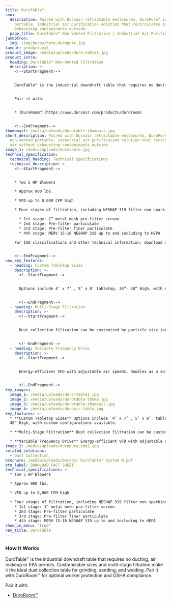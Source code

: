 ```yaml
---
title: DuroTable™
seo:
  description: Paired with Duroair retractable enclosures, DuroPure™ is a
    portable, industrial air purification solution that recirculates air without
    exhausting contaminants outside.
  page_title: DuroTable™ Non-Vented Filtration | Industrial Air Purification
jumbotron:
  img: /img/heros/hero-duropure.jpg
layout: product.njk
product_image: /media/uploads/duro-table1.jpg
product_intro:
  heading: DuroTable™ Non-Vented Filtration
  description: >-
    <!--StartFragment-->


    DuroTable™ is the industrial downdraft table that requires no ducting, air makeup or EPA permits. Customizable sizes and multi-stage filtration make it the ideal dust collection table for grinding, sanding, and welding. Pair it with DuroRoom™ for optimal worker protection and OSHA compliance.


    Pair it with:


    * [DuroRoom™](https://www.duroair.com/products/duroroom)


    <!--EndFragment-->
thumbnail: /media/uploads/durotable-thumnail.jpg
short_description: Paired with Duroair retractable enclosures, DuroPure™ is a
  non-vented portable, industrial air purification solution that recirculates
  air without exhausting contaminants outside.
image_1: /media/uploads/durotable.jpg
techncal_specification:
  technical_heading: Technical Specifications
  technical_description: >-
    <!--StartFragment-->


    * Two 5 HP Blowers

    * Approx 900 lbs.

    * VFD up to 8,000 CFM high

    * Four stages of filtration, including NESHAP 319 filter non sparking for sanding composites

      * 1st stage: 1” metal mesh pre-filter screen
      * 2nd stage: Pre-filter particulate
      * 3rd stage: Pre-filter finer particulate
      * 4th stage: MERV 15-16 NESHAP 319 up to and including to HEPA

    For ISO classifications and other technical information, download our DuroTable fact sheet!


    <!--EndFragment-->
new_key_features:
  - heading: Custom Tabletop Sizes
    description: >-
      <!--StartFragment-->


      Options include 4’ x 7’ , 5’ x 8’ tabletop, 36”- 40” High, with custom configurations available.


      <!--EndFragment-->
  - heading: Multi-Stage Filtration
    description: >-
      <!--StartFragment-->


      Dust collection filtration can be customized by particle size including NESHAP 319 filter and HEPA filters.


      <!--EndFragment-->
  - heading: Variable Frequency Drive
    description: >-
      <!--StartFragment-->


      Energy-efficient VFD with adjustable air speeds, doubles as a soft starter to eliminate the need for a motor.


      <!--EndFragment-->
key_images:
  image_1: /media/uploads/duro-table1.jpg
  image_2: /media/uploads/durotable-thumb.jpg
  image_3: /media/uploads/durotable-thumnail.jpg
  image_4: /media/uploads/duroair-table.jpg
key_features: >-
  * **Custom Tabletop Sizes** Options include  4’ x 7’ , 5’ x 8’  tabletop, 36”-
  40” High, with custom configurations available.

  * **Multi-Stage Filtration** Dust collection filtration can be customized by particle size including  NESHAP 319 filter and HEPA filters.

  * **Variable Frequency Drive** Energy-efficient VFD with adjustable air speeds, doubles as a soft starter to eliminate the need for a motor.
image_2: /media/uploads/duropure-img1.jpg
related_solutions:
  - Dust Collection
brochure: /media/uploads/Duroair DuroTable™ System W.pdf
btn_label: DOWNLOAD FACT SHEET
technical_specifications: >-
  * Two 5 HP Blowers

  * Approx 900 lbs.

  * VFD up to 8,000 CFM high

  * Four stages of filtration, including NESHAP 319 filter non sparking for sanding composites
    * 1st stage: 1” metal mesh pre-filter screen
    * 2nd stage: Pre-filter particulate
    * 3rd stage: Pre-filter finer particulate
    * 4th stage: MERV 15-16 NESHAP 319 up to and including to HEPA
show_in_menu: "true"
nav_title: DuroTable
---
```

### How it Works

DuroTable™ is the industrial downdraft table that requires no ducting, air makeup or EPA permits. Customizable sizes and multi-stage filtration make it the ideal dust collection table for grinding, sanding, and welding. Pair it with DuroRoom™ for optimal worker protection and OSHA compliance.

Pair it with: 

* [DuroRoom™](/products/duroroom)